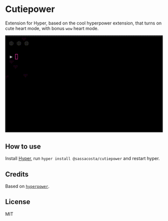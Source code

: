 
# Cutiepower

Extension for Hyper, based on the cool hyperpower extension, that turns on cute heart mode, with bonus `wow` heart mode.

![hyper](https://raw.githubusercontent.com/sassacosta/cutiepower/master/cutiepower.gif)


## How to use

Install [Hyper](https://hyper.is), run `hyper install @sassacosta/cutiepower` and restart hyper.

## Credits

Based on [`hyperpower`](https://github.com/vercel/hyperpower).

## License

MIT
